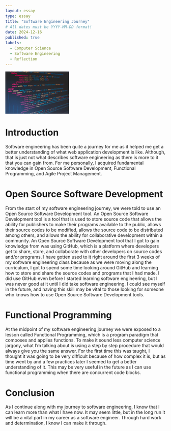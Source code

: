 ```yaml
---
layout: essay
type: essay
title: "Software Engineering Journey"
# All dates must be YYYY-MM-DD format!
date: 2024-12-16
published: true
labels:
  - Computer Science
  - Software Engineering
  - Reflection
---
```


<img width="200px" class="rounded float-start pe-4" src="../img/software-engineers-code.jpg">

<h1>Introduction</h1>
	<p></p>Software engineering has been quite a journey for me as it helped me get a better understanding of what web application development is like. Although, that is just not what describes software engineering as there is more to it that you can gain from. For me personally, I acquired fundamental knowledge in Open Source Software Development, Functional Programming, and Agile Project Management.</p>

<h1>Open Source Software Development</h1>
	<p>From the start of my software engineering journey, we were told to use an Open Source Software Development tool. An Open Source Software Development tool is a tool that is used to store source code that allows the ability for publishers to make their programs available to the public, allows their source codes to be modified, allows the source code to be distributed among others, and allows the ability for collaborative development within a community. An Open Source Software Development tool that I got to gain knowledge from was using GitHub, which is a platform where developers get to share, store, and collaborate with other developers on source codes and/or programs. I have gotten used to it right around the first 3 weeks of my software engineering class because as we were moving along the curriculum, I got to spend some time looking around GitHub and learning how to store and share the source codes and programs that I had made. I did use GitHub even before I started learning software engineering, but I was never good at it until I did take software engineering. I could see myself in the future, and having this skill may be vital to those looking for someone who knows how to use Open Source Software Development tools.</p>

<h1>Functional Programming</h1>
	<p>At the midpoint of my software engineering journey we were exposed to a lesson called Functional Programming, which is a program paradigm that composes and applies functions. To make it sound less computer science jargony, what I’m talking about is using a step by step procedure that would always give you the same answer. For the first time this was taught, I thought it was going to be very difficult because of how complex it is, but as time went by and a few practices later I seemed to get a better understanding of it. This may be very useful in the future as I can use functional programming when there are concurrent code blocks.</p>

<h1>Conclusion</h1>
	<p>As I continue along with my journey to software engineering, I know that I can learn more than what I have now. It may seem little, but in the long run it will be a vital part in my career as a software engineer. Through hard work and determination, I know I can make it through.</p>
